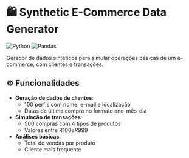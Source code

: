 # 🛍 Synthetic E-Commerce Data Generator 

![Python](https://img.shields.io/badge/Python-3776AB?logo=python&logoColor=white)
![Pandas](https://img.shields.io/badge/Pandas-150458?logo=pandas&logoColor=white)


Gerador de dados sintéticos para simular operações básicas de um e-commerce, com clientes e transações.

## ⚙️ Funcionalidades 
- **Geração de dados de clientes**:
  - 100 perfis com nome, e-mail e localização
  - Datas de última compra no formato ano-mês-dia
- **Simulação de transações**:
  - 500 compras com 4 tipos de produtos
  - Valores entre R$100 e R$999
- **Análises básicas**:
  - Total de vendas por produto
  - Cliente mais frequente


